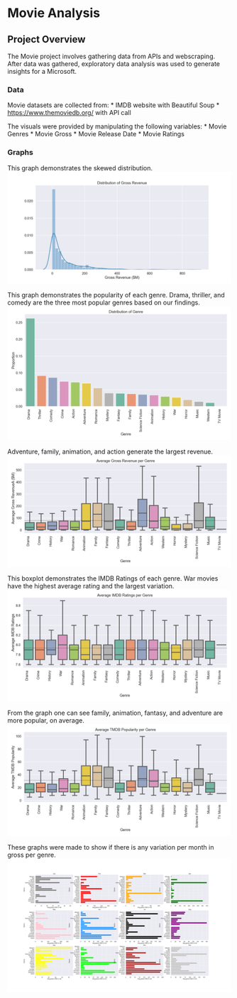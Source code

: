 # Movie Analysis

## Project Overview

The Movie project involves gathering data from APIs and webscraping. After data was gathered, exploratory data analysis was used to generate insights for a Microsoft. 

### Data

Movie datasets are collected from:
    * IMDB website with Beautiful Soup
    * https://www.themoviedb.org/ with API call

The visuals were provided by manipulating the following variables:
    * Movie Genres
    * Movie Gross
    * Movie Release Date
    * Movie Ratings


### Graphs

This graph demonstrates the skewed distribution. 
![gross_earnings_distribution](graphs/gross_earnings_distribution.jpg)


This graph demonstrates the popularity of each genre. Drama, thriller, and comedy are the three most popular genres based on our findings. 
![distribution_genre](graphs/Distribution_genre.png)


Adventure, family, animation, and action generate the largest revenue. 
![average_gross_earnings](graphs/Average_Gross_Earnings.png)


This boxplot demonstrates the IMDB Ratings of each genre. War movies have the highest average rating and the largest variation. 
![average_rating](graphs/Average_IMDB_Ratings.png)


From the graph one can see family, animation, fantasy, and adventure are more popular, on average. 
![TMDB_popularity](graphs/Average_TMDB_Popularity.png)


These graphs were made to show if there is any variation per month in gross per genre.
![month_genre_gross_median](graphs/month_genre_gross_median.png)
